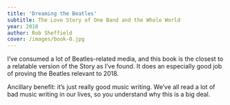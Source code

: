 ```yaml
---
title: 'Dreaming the Beatles'
subtitle: The Love Story of One Band and the Whole World
year: 2018
author: Rob Sheffield
cover: /images/book-0.jpg
---
```


I’ve consumed a lot of Beatles-related media, and this book is the closest to a relatable version of the Story as I’ve found. It does an especially good job of proving the Beatles relevant to 2018.

Ancillary benefit: it’s just really good music writing. We’ve all read a lot of bad music writing in our lives, so you understand why this is a big deal.